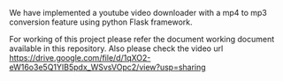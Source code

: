 We have implemented a youtube video downloader with a mp4 to mp3 conversion feature using python Flask framework.



For working of this project please refer the document working document available in this repository. 
Also please check the video url https://drive.google.com/file/d/1qXO2-eW16o3e5Q1YIB5pdx_WSvsVOpc2/view?usp=sharing

